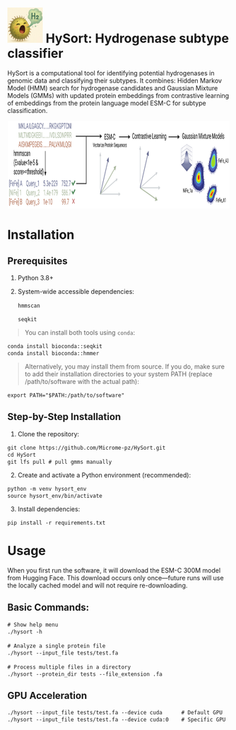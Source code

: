 # <img src="images/icon.jpg" alt="Icon" width="80" height="80" /> HySort: Hydrogenase subtype classifier

HySort is a computational tool for identifying potential hydrogenases in genomic data and classifying their subtypes. It combines: Hidden Markov Model (HMM) search for hydrogenase candidates and Gaussian Mixture Models (GMMs) with updated protein embeddings from contrastive learning of embeddings from the protein language model ESM-C for subtype classification. 

<img src="images/HySort.jpeg" alt="Workflow" width="800" height="200"/>

# Installation
## Prerequisites
1. Python 3.8+
2. System-wide accessible dependencies:

	`hmmscan`
	
	`seqkit`
> You can install both tools using `conda`:
```
conda install bioconda::seqkit
conda install bioconda::hmmer
```
> Alternatively, you may install them from source. If you do, make sure to add their installation directories to your system PATH (replace /path/to/software with the actual path):
```
export PATH="$PATH:/path/to/software"
```

## Step-by-Step Installation
1. Clone the repository:
```
git clone https://github.com/Microme-pz/HySort.git
cd HySort
git lfs pull # pull gmms manually 
```
2. Create and activate a Python environment (recommended):
```
python -m venv hysort_env
source hysort_env/bin/activate
```
3. Install dependencies:
```
pip install -r requirements.txt
```

# Usage
When you first run the software, it will download the ESM-C 300M model from Hugging Face. This download occurs only once—future runs will use the locally cached model and will not require re-downloading.

## Basic Commands:
```
# Show help menu
./hysort -h

# Analyze a single protein file
./hysort --input_file tests/test.fa

# Process multiple files in a directory
./hysort --protein_dir tests --file_extension .fa
```

## GPU Acceleration
```
./hysort --input_file tests/test.fa --device cuda      # Default GPU
./hysort --input_file tests/test.fa --device cuda:0    # Specific GPU
```
